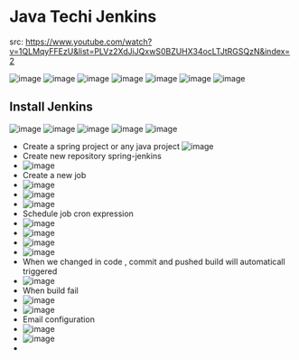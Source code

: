 # Java Techi Jenkins
src: https://www.youtube.com/watch?v=1QLMqyFFEzU&list=PLVz2XdJiJQxwS0BZUHX34ocLTJtRGSQzN&index=2

![image](https://user-images.githubusercontent.com/69948118/177058667-de8632d2-81a5-4496-b7e9-2d4ac2c3a897.png)
![image](https://user-images.githubusercontent.com/69948118/177058684-c3d6153a-fcb1-4a42-a7e3-844722c1ee65.png)
![image](https://user-images.githubusercontent.com/69948118/177058711-c5b8d637-a2f0-41af-9cf0-e493d60ccae5.png)
![image](https://user-images.githubusercontent.com/69948118/177058754-17216a47-b74a-423c-ad57-58cb94c47d34.png)
![image](https://user-images.githubusercontent.com/69948118/177058782-54663747-cc06-4f5f-bb2d-339cd5c08a12.png)
![image](https://user-images.githubusercontent.com/69948118/177058816-b163ddd2-181b-41bb-a43c-f09b1f6c3db8.png)
![image](https://user-images.githubusercontent.com/69948118/177058829-07dd8655-7982-4e74-88c6-88535b5df80b.png)

## Install Jenkins
![image](https://user-images.githubusercontent.com/69948118/177058893-9279c392-8704-4864-90fe-30481c592483.png)
![image](https://user-images.githubusercontent.com/69948118/177058921-dbea3af0-6dc4-4437-b974-441708927cbd.png)
![image](https://user-images.githubusercontent.com/69948118/177059001-e16653f1-1e46-4f73-956d-76a10b69e746.png)
![image](https://user-images.githubusercontent.com/69948118/177059172-bbb80b4b-9ede-4651-bb12-f5592296eebb.png)
![image](https://user-images.githubusercontent.com/69948118/177060064-e3e42a2b-970e-42e7-9a19-a85bd54c9b1e.png)
- Create a spring project or any java project
![image](https://user-images.githubusercontent.com/69948118/177060116-f70628f1-f037-4615-8399-a8d4a74ad059.png)
- Create new repository spring-jenkins
- ![image](https://user-images.githubusercontent.com/69948118/177060277-04534605-1543-4794-8d3a-63ba4c558b37.png)
- Create a new job
- ![image](https://user-images.githubusercontent.com/69948118/177060316-7a4a4a62-f2ad-4684-89d1-454f480acf93.png)
- ![image](https://user-images.githubusercontent.com/69948118/177060349-270afd3f-d5dc-4bad-b0a3-3f1f427fc795.png)
- ![image](https://user-images.githubusercontent.com/69948118/177060392-abb62b8c-df85-4982-b4a5-302e7dac5169.png)
- Schedule job cron expression
- ![image](https://user-images.githubusercontent.com/69948118/177060406-78b7a8e4-c5ca-41da-a8d2-98b982ce464a.png)
- ![image](https://user-images.githubusercontent.com/69948118/177060434-ee1a1b84-8020-485f-bbca-84bb7d480182.png)
- ![image](https://user-images.githubusercontent.com/69948118/177060462-bb83ea8e-3881-49c7-b465-e8fce29d1e67.png)
- ![image](https://user-images.githubusercontent.com/69948118/177060480-22a1fc3b-df34-4488-b10f-1852c1636381.png)
- When we changed in code , commit and pushed build will automaticall triggered
- ![image](https://user-images.githubusercontent.com/69948118/177060577-71a1cc6f-2fd7-4487-8f23-8d8930096257.png)
- When build fail
- ![image](https://user-images.githubusercontent.com/69948118/177060642-63220365-61eb-4d08-947d-ec076bc3db4f.png)
- ![image](https://user-images.githubusercontent.com/69948118/177060656-1ce6639a-94f7-4a0f-81e5-a04ab346f482.png)
- Email configuration
- ![image](https://user-images.githubusercontent.com/69948118/177060702-72c9f9fe-d7e6-40ad-89a1-8f1cd49b1fd8.png)
- ![image](https://user-images.githubusercontent.com/69948118/177060760-3a1adae8-3495-42e0-bc7b-7e227701ef6d.png)
- 








